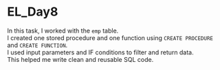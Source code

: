 # EL_Day8

In this task, I worked with the `emp` table.  
I created one stored procedure and one function using `CREATE PROCEDURE` and `CREATE FUNCTION`.  
I used input parameters and IF conditions to filter and return data.  
This helped me write clean and reusable SQL code.
